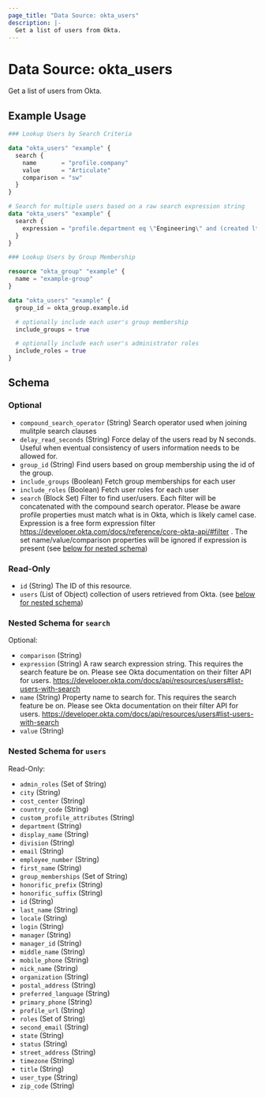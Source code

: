 ```yaml
---
page_title: "Data Source: okta_users"
description: |-
  Get a list of users from Okta.
---
```


# Data Source: okta_users

Get a list of users from Okta.

## Example Usage

```terraform
### Lookup Users by Search Criteria

data "okta_users" "example" {
  search {
    name       = "profile.company"
    value      = "Articulate"
    comparison = "sw"
  }
}

# Search for multiple users based on a raw search expression string
data "okta_users" "example" {
  search {
    expression = "profile.department eq \"Engineering\" and (created lt \"2014-01-01T00:00:00.000Z\" or status eq \"ACTIVE\")"
  }
}

### Lookup Users by Group Membership

resource "okta_group" "example" {
  name = "example-group"
}

data "okta_users" "example" {
  group_id = okta_group.example.id

  # optionally include each user's group membership
  include_groups = true

  # optionally include each user's administrator roles
  include_roles = true
}
```

<!-- schema generated by tfplugindocs -->
## Schema

### Optional

- `compound_search_operator` (String) Search operator used when joining mulitple search clauses
- `delay_read_seconds` (String) Force delay of the users read by N seconds. Useful when eventual consistency of users information needs to be allowed for.
- `group_id` (String) Find users based on group membership using the id of the group.
- `include_groups` (Boolean) Fetch group memberships for each user
- `include_roles` (Boolean) Fetch user roles for each user
- `search` (Block Set) Filter to find user/users. Each filter will be concatenated with the compound search operator. Please be aware profile properties must match what is in Okta, which is likely camel case. Expression is a free form expression filter https://developer.okta.com/docs/reference/core-okta-api/#filter . The set name/value/comparison properties will be ignored if expression is present (see [below for nested schema](#nestedblock--search))

### Read-Only

- `id` (String) The ID of this resource.
- `users` (List of Object) collection of users retrieved from Okta. (see [below for nested schema](#nestedatt--users))

<a id="nestedblock--search"></a>
### Nested Schema for `search`

Optional:

- `comparison` (String)
- `expression` (String) A raw search expression string. This requires the search feature be on. Please see Okta documentation on their filter API for users. https://developer.okta.com/docs/api/resources/users#list-users-with-search
- `name` (String) Property name to search for. This requires the search feature be on. Please see Okta documentation on their filter API for users. https://developer.okta.com/docs/api/resources/users#list-users-with-search
- `value` (String)


<a id="nestedatt--users"></a>
### Nested Schema for `users`

Read-Only:

- `admin_roles` (Set of String)
- `city` (String)
- `cost_center` (String)
- `country_code` (String)
- `custom_profile_attributes` (String)
- `department` (String)
- `display_name` (String)
- `division` (String)
- `email` (String)
- `employee_number` (String)
- `first_name` (String)
- `group_memberships` (Set of String)
- `honorific_prefix` (String)
- `honorific_suffix` (String)
- `id` (String)
- `last_name` (String)
- `locale` (String)
- `login` (String)
- `manager` (String)
- `manager_id` (String)
- `middle_name` (String)
- `mobile_phone` (String)
- `nick_name` (String)
- `organization` (String)
- `postal_address` (String)
- `preferred_language` (String)
- `primary_phone` (String)
- `profile_url` (String)
- `roles` (Set of String)
- `second_email` (String)
- `state` (String)
- `status` (String)
- `street_address` (String)
- `timezone` (String)
- `title` (String)
- `user_type` (String)
- `zip_code` (String)



